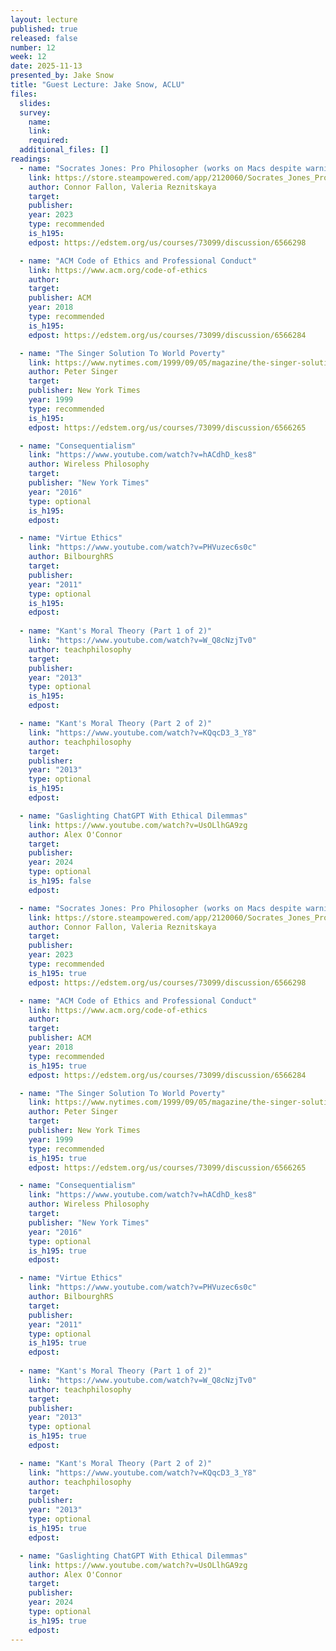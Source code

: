 ```yaml
---
layout: lecture
published: true
released: false
number: 12
week: 12
date: 2025-11-13
presented_by: Jake Snow
title: "Guest Lecture: Jake Snow, ACLU"
files:
  slides: 
  survey:
    name: 
    link: 
    required: 
  additional_files: []
readings:
  - name: "Socrates Jones: Pro Philosopher (works on Macs despite warnings!)" 
    link: https://store.steampowered.com/app/2120060/Socrates_Jones_Pro_Philosopher/
    author: Connor Fallon, Valeria Reznitskaya
    target: 
    publisher:
    year: 2023   
    type: recommended
    is_h195: 
    edpost: https://edstem.org/us/courses/73099/discussion/6566298

  - name: "ACM Code of Ethics and Professional Conduct"
    link: https://www.acm.org/code-of-ethics
    author: 
    target:
    publisher: ACM 
    year: 2018   
    type: recommended
    is_h195:
    edpost: https://edstem.org/us/courses/73099/discussion/6566284

  - name: "The Singer Solution To World Poverty" 
    link: https://www.nytimes.com/1999/09/05/magazine/the-singer-solution-to-world-poverty.html
    author: Peter Singer
    target: 
    publisher: New York Times
    year: 1999   
    type: recommended
    is_h195: 
    edpost: https://edstem.org/us/courses/73099/discussion/6566265

  - name: "Consequentialism"
    link: "https://www.youtube.com/watch?v=hACdhD_kes8"
    author: Wireless Philosophy
    target:
    publisher: "New York Times"
    year: "2016"
    type: optional
    is_h195:
    edpost: 

  - name: "Virtue Ethics"    
    link: "https://www.youtube.com/watch?v=PHVuzec6s0c"
    author: BilbourghRS
    target:
    publisher:
    year: "2011"
    type: optional
    is_h195: 
    edpost: 
    
  - name: "Kant's Moral Theory (Part 1 of 2)"
    link: "https://www.youtube.com/watch?v=W_Q8cNzjTv0"
    author: teachphilosophy
    target:
    publisher: 
    year: "2013"
    type: optional
    is_h195: 
    edpost: 

  - name: "Kant's Moral Theory (Part 2 of 2)"
    link: "https://www.youtube.com/watch?v=KQqcD3_3_Y8"
    author: teachphilosophy
    target:
    publisher: 
    year: "2013"
    type: optional
    is_h195: 
    edpost:     

  - name: "Gaslighting ChatGPT With Ethical Dilemmas"
    link: https://www.youtube.com/watch?v=UsOLlhGA9zg
    author: Alex O'Connor
    target:
    publisher:
    year: 2024
    type: optional
    is_h195: false
    edpost: 

  - name: "Socrates Jones: Pro Philosopher (works on Macs despite warnings!)" 
    link: https://store.steampowered.com/app/2120060/Socrates_Jones_Pro_Philosopher/
    author: Connor Fallon, Valeria Reznitskaya
    target: 
    publisher:
    year: 2023   
    type: recommended
    is_h195: true
    edpost: https://edstem.org/us/courses/73099/discussion/6566298

  - name: "ACM Code of Ethics and Professional Conduct"
    link: https://www.acm.org/code-of-ethics
    author: 
    target:
    publisher: ACM 
    year: 2018   
    type: recommended
    is_h195: true
    edpost: https://edstem.org/us/courses/73099/discussion/6566284

  - name: "The Singer Solution To World Poverty" 
    link: https://www.nytimes.com/1999/09/05/magazine/the-singer-solution-to-world-poverty.html
    author: Peter Singer
    target: 
    publisher: New York Times
    year: 1999   
    type: recommended
    is_h195: true
    edpost: https://edstem.org/us/courses/73099/discussion/6566265

  - name: "Consequentialism"
    link: "https://www.youtube.com/watch?v=hACdhD_kes8"
    author: Wireless Philosophy
    target:
    publisher: "New York Times"
    year: "2016"
    type: optional
    is_h195: true
    edpost: 

  - name: "Virtue Ethics"    
    link: "https://www.youtube.com/watch?v=PHVuzec6s0c"
    author: BilbourghRS
    target:
    publisher:
    year: "2011"
    type: optional
    is_h195: true
    edpost: 
    
  - name: "Kant's Moral Theory (Part 1 of 2)"
    link: "https://www.youtube.com/watch?v=W_Q8cNzjTv0"
    author: teachphilosophy
    target:
    publisher: 
    year: "2013"
    type: optional
    is_h195: true
    edpost: 

  - name: "Kant's Moral Theory (Part 2 of 2)"
    link: "https://www.youtube.com/watch?v=KQqcD3_3_Y8"
    author: teachphilosophy
    target:
    publisher: 
    year: "2013"
    type: optional
    is_h195: true
    edpost:   

  - name: "Gaslighting ChatGPT With Ethical Dilemmas"
    link: https://www.youtube.com/watch?v=UsOLlhGA9zg
    author: Alex O'Connor
    target:
    publisher:
    year: 2024
    type: optional
    is_h195: true
    edpost: 
---
```

